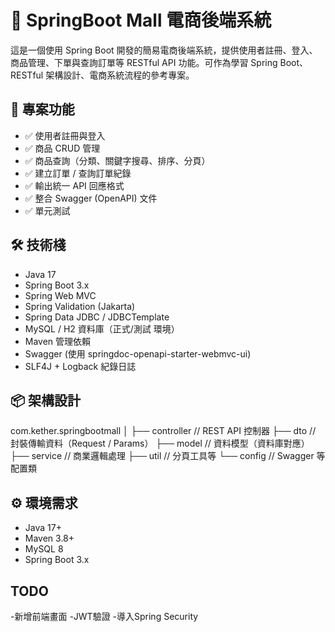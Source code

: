# 🛒 SpringBoot Mall 電商後端系統

這是一個使用 Spring Boot 開發的簡易電商後端系統，提供使用者註冊、登入、商品管理、下單與查詢訂單等 RESTful API 功能。可作為學習 Spring Boot、RESTful 架構設計、電商系統流程的參考專案。

## 🚀 專案功能

- ✅ 使用者註冊與登入
- ✅ 商品 CRUD 管理
- ✅ 商品查詢（分類、關鍵字搜尋、排序、分頁）
- ✅ 建立訂單 / 查詢訂單紀錄
- ✅ 輸出統一 API 回應格式
- ✅ 整合 Swagger (OpenAPI) 文件
- ✅ 單元測試

## 🛠 技術棧

- Java 17
- Spring Boot 3.x
- Spring Web MVC
- Spring Validation (Jakarta)
- Spring Data JDBC / JDBCTemplate
- MySQL / H2 資料庫（正式/測試 環境）
- Maven 管理依賴
- Swagger (使用 springdoc-openapi-starter-webmvc-ui)
- SLF4J + Logback 紀錄日誌

## 📦 架構設計

com.kether.springbootmall │ ├── controller // REST API 控制器 ├── dto // 封裝傳輸資料（Request / Params） ├── model // 資料模型（資料庫對應） ├── service // 商業邏輯處理 ├── util // 分頁工具等 └── config // Swagger 等配置類


## ⚙️ 環境需求

- Java 17+
- Maven 3.8+
- MySQL 8
- Spring Boot 3.x

## TODO

-新增前端畫面
-JWT驗證
-導入Spring Security
